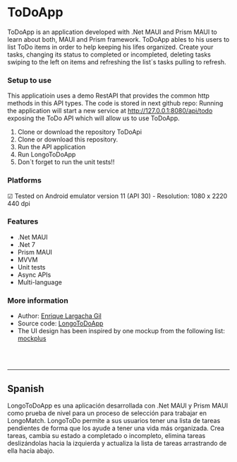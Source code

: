 # ToDoApp

ToDoApp is an application developed with .Net MAUI and Prism MAUI to learn about both, MAUI and Prism framework. ToDoApp ables to his users to list ToDo items in order to help keeping his lifes organized. Create your tasks, changing its status to completed or incompleted, deleting tasks swiping to the left on items and refreshing the list´s tasks pulling to refresh.

### Setup to use
This applicatioin uses a demo RestAPI that provides the common http methods in this API types. The code is stored in next github repo: 
Running the application will start a new service at http://127.0.0.1:8080/api/todo exposing the ToDo API which will allow us to use ToDoApp.

1. Clone or download the repository ToDoApi
2. Clone or download this repository.
3. Run the API application
4. Run LongoToDoApp
5. Don´t forget to run the unit tests!!

### Platforms
&#9745; Tested on Android emulator version 11 (API 30) - Resolution: 1080 x 2220 440 dpi

### Features
- .Net MAUI
- .Net 7
- Prism MAUI
- MVVM
- Unit tests
- Async APIs
- Multi-language

### More information
- Author: [Enrique Largacha Gil](https://github.com/QuiqueLargachaGil)
- Source  code: [LongoToDoApp](https://github.com/QuiqueLargachaGil/MAUI-Demo.ToDoApp)
- The UI design has been inspired by one mockup from the following list: [mockplus](https://www.mockplus.com/resource/post/25-great-to-do-list-app-ui-designs-for-your-inspiration)

<br><br>
___

## Spanish
LongoToDoApp es una aplicación desarrollada con .Net MAUI y Prism MAUI como prueba de nivel para un proceso de selección para trabajar en LongoMatch. LongoToDo permite a sus usuarios tener una lista de tareas pendientes de forma que los ayude a tener una vida más organizada. Crea tareas, cambia su estado a completado o incompleto, elimina tareas deslizándolas hacia la izquierda y actualiza la lista de tareas arrastrando de ella hacia abajo.
